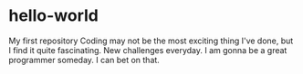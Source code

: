 # hello-world
My first repository
Coding may not be the most exciting thing I've done, but I find it quite fascinating. New challenges everyday. I am gonna be a great programmer someday. I can bet on that.
